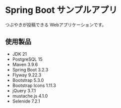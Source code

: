 # Spring Boot サンプルアプリ
つぶやきが投稿できる Webアプリケーションです。


## 使用製品
- JDK 21
- PostgreSQL 15
- Maven 3.9.6
- Spring Boot 3.2.3
- Flyway 9.22.3
- Bootstrap 5.3.0
- Bootstrap Icons 1.11.3
- jQuery 3.7.1
- mustache.js 4.1.0
- Selenide 7.2.1
